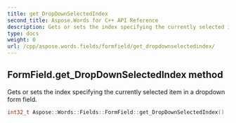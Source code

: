 ```yaml
---
title: get_DropDownSelectedIndex
second_title: Aspose.Words for C++ API Reference
description: Gets or sets the index specifying the currently selected item in a dropdown form field. 
type: docs
weight: 0
url: /cpp/aspose.words.fields/formfield/get_dropdownselectedindex/
---
```

## FormField.get_DropDownSelectedIndex method


Gets or sets the index specifying the currently selected item in a dropdown form field.

```cpp
int32_t Aspose::Words::Fields::FormField::get_DropDownSelectedIndex()
```

